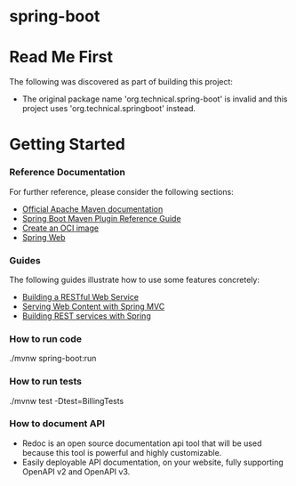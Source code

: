 # spring-boot

# Read Me First
The following was discovered as part of building this project:

* The original package name 'org.technical.spring-boot' is invalid and this project uses 'org.technical.springboot' instead.

# Getting Started

### Reference Documentation
For further reference, please consider the following sections:

* [Official Apache Maven documentation](https://maven.apache.org/guides/index.html)
* [Spring Boot Maven Plugin Reference Guide](https://docs.spring.io/spring-boot/docs/2.5.4/maven-plugin/reference/html/)
* [Create an OCI image](https://docs.spring.io/spring-boot/docs/2.5.4/maven-plugin/reference/html/#build-image)
* [Spring Web](https://docs.spring.io/spring-boot/docs/2.5.4/reference/htmlsingle/#boot-features-developing-web-applications)

### Guides
The following guides illustrate how to use some features concretely:

* [Building a RESTful Web Service](https://spring.io/guides/gs/rest-service/)
* [Serving Web Content with Spring MVC](https://spring.io/guides/gs/serving-web-content/)
* [Building REST services with Spring](https://spring.io/guides/tutorials/bookmarks/)

### How to run code

 ./mvnw spring-boot:run

### How to run tests

./mvnw test -Dtest=BillingTests

### How to document API

* Redoc is an open source documentation api tool that will be used because this tool is powerful and highly customizable.
* Easily deployable API documentation, on your website, fully supporting OpenAPI v2 and OpenAPI v3.

